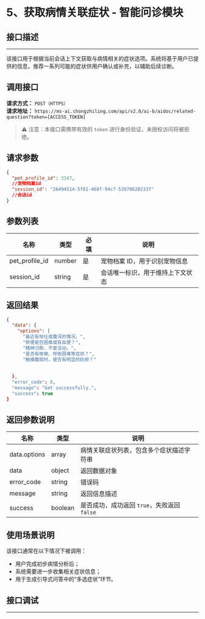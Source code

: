 # 5、获取病情关联症状 - 智能问诊模块

## 接口描述
---
该接口用于根据当前会话上下文获取与病情相关的症状选项。系统将基于用户已提供的信息，推荐一系列可能的症状供用户确认或补充，以辅助后续诊断。

## 调用接口

**请求方式：** `POST（HTTPS）`  
**请求地址：** `https://ms-ai.chongzhiling.com/api/v2.0/ai-b/aidoc/related-question?token=[ACCESS_TOKEN]`

> ⚠️ 注意：本接口需携带有效的 `token` 进行身份验证，未授权访问将被拒绝。

## 请求参数

```json
{
  "pet_profile_id": 3147,
  //宠物档案id
  "session_id": "26494514-5f81-468f-94c7-539706282337"
  //会话id
}
```

## 参数列表

| 名称             | 类型     | 必填 | 说明             |
|----------------|--------|----|----------------|
| pet_profile_id | number | 是  | 宠物档案 ID，用于识别宠物信息          |
| session_id     | string | 是  | 会话唯一标识，用于维持上下文状态 |

## 返回结果

```json
{
  "data": {
    "options": [
      "最近有呕吐或腹泻的情况。",
      "排便是否困难或有血便？",
      "精神沉郁，不爱活动。",
      "是否有咳嗽、呼吸困难等症状？",
      "触摸腹部时，是否有明显的抗拒？"
    
      
  },
  "error_code": 0,
  "message": "Get successfully.",
  "success": true
}
```

## 返回参数说明

| 名称         | 类型      | 说明                      |
|------------|---------|-------------------------|
| data.options | array   | 病情关联症状列表，包含多个症状描述字符串      |
| data       | object  | 返回数据对象                  |
| error_code | string  | 错误码                     |
| message    | string  | 返回信息描述                  |
| success    | boolean | 是否成功，成功返回 `true`，失败返回 `false` |

## 使用场景说明

该接口通常在以下情况下被调用：

- 用户完成初步病情分析后；
- 系统需要进一步收集相关症状信息；
- 用于生成引导式问答中的“多选症状”环节。


## 接口调试
---
<script setup>  
import SwaggerUI from '../../../../src/components/SwaggerUI.vue'  
</script>  

<ClientOnly>  
  <SwaggerUI   
    tag="related-question"   
    type="post"   
    path="/aidoc/related-question" 
    version="v2"  
  />  
</ClientOnly>


